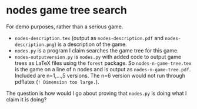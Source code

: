 # nodes game tree search

For demo purposes, rather than a serious game. 

- `nodes-description.tex` (output as `nodes-description.pdf` and `nodes-description.png`) is a description of the game.
- `nodes.py` is a program I claim searches the game tree for this game.
- `nodes-outputversion.py` is `nodes.py` with added code to output game trees as LaTeX files using the `forest` package. So `nodes-n-game-tree.tex` is the game on a line of n nodes and is output as `nodes-n-game-tree.pdf`. Included are n=1,...,5 versions. The n=6 version would not run through pdflatex (`! Dimension too large.`).

The question is how would I go about proving that `nodes.py` is doing what I claim it is doing? 

